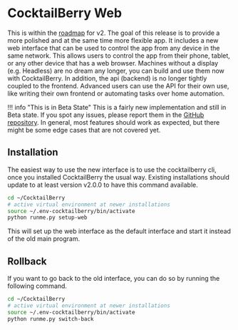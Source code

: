 # CocktailBerry Web

This is within the [roadmap](https://github.com/users/AndreWohnsland/projects/1) for v2.
The goal of this release is to provide a more polished and at the same time more flexible app.
It includes a new web interface that can be used to control the app from any device in the same network.
This allows users to control the app from their phone, tablet, or any other device that has a web browser.
Machines without a display (e.g. Headless) are no dream any longer, you can build and use them now with CocktailBerry.
In addition, the api (backend) is no longer tightly coupled to the frontend.
Advanced users can use the API for their own use, like writing their own frontend or automating tasks over home automation.

!!! info "This is in Beta State"
    This is a fairly new implementation and still in Beta state.
    If you spot any issues, please report them in the [GitHub repository](https://github.com/AndreWohnsland/CocktailBerry/issues/new/choose).
    In general, most features should work as expected, but there might be some edge cases that are not covered yet.

## Installation

The easiest way to use the new interface is to use the cocktailberry cli, once you installed CocktailBerry the usual way.
Existing installations should update to at least version v2.0.0 to have this command available.

```bash
cd ~/CocktailBerry
# active virtual environment at newer installations
source ~/.env-cocktailberry/bin/activate
python runme.py setup-web
```

This will set up the web interface as the default interface and start it instead of the old main program.

## Rollback

If you want to go back to the old interface, you can do so by running the following command.

```bash
cd ~/CocktailBerry
# active virtual environment at newer installations
source ~/.env-cocktailberry/bin/activate
python runme.py switch-back
```
